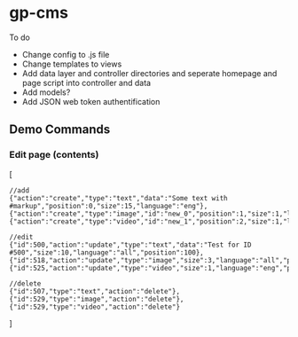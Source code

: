 # gp-cms

To do

- Change config to .js file
- Change templates to views
- Add data layer and controller directories and seperate homepage and page script into controller and data
- Add models?
- Add JSON web token authentification


## Demo Commands

### Edit page (contents)


[

	//add
	{"action":"create","type":"text","data":"Some text with #markup","position":0,"size":15,"language":"eng"},
	{"action":"create","type":"image","id":"new_0","position":1,"size":1,"language":"eng"},
	{"action":"create","type":"video","id":"new_1","position":2,"size":1,"language":"eng"}

	//edit
	{"id":500,"action":"update","type":"text","data":"Test for ID #500","size":10,"language":"all","position":100},
	{"id":518,"action":"update","type":"image","size":3,"language":"all","position":118},
	{"id":525,"action":"update","type":"video","size":1,"language":"eng","position":1000}

	//delete
	{"id":507,"type":"text","action":"delete"},
	{"id":529,"type":"image","action":"delete"},
	{"id":529,"type":"video","action":"delete"}
]
